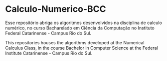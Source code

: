 # Calculo-Numerico-BCC

Esse repositório abriga os algoritmos desenvolvidos na disciplina de calculo numérico, no curso Bacharelado em Ciência da Computação
no Instituto Federal Catarinense - Campus Rio do Sul.

This repositories houses the algorithms developed at the Numerical Calculus Class, in the course Bachelor in 
Computer Science at the Federal Institute Catarinense - Campus Rio do Sul.
